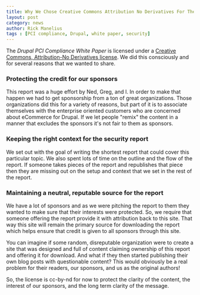 ```yaml
---
title: Why We Chose Creative Commons Attribution No Derivatives For The License
layout: post
category: news
author: Rick Manelius
tags : [PCI compliance, Drupal, white paper, security]
---
```


The _Drupal PCI Compliance White Paper_ is licensed under a [Creative Commons, Attribution-No Derivatives license](http://creativecommons.org/licenses/by-nd/3.0/). We did this consciously and for several reasons that we wanted to share.

### Protecting the credit for our sponsors

This report was a huge effort by Ned, Greg, and I. In order to make that happen we had to get sponsorship from a ton of great organizations. Those organizations did this for a variety of reasons, but part of it is to associate themselves with the enterprise oriented customers who are concerned about eCommerce for Drupal. If we let people "remix" the content in a manner that excludes the sponsors it's not fair to them as sponsors.

### Keeping the right context for the security report

We set out with the goal of writing the shortest report that could cover this particular topic. We also spent lots of time on the outline and the flow of the report. If someone takes pieces of the report and republishes that piece then they are missing out on the setup and context that we set in the rest of the report.

### Maintaining a neutral, reputable source for the report

We have a lot of sponsors and as we were pitching the report to them they wanted to make sure that their interests were protected. So, we require that someone offering the report provide it with attribution back to this site. That way this site will remain the primary source for downloading the report which helps ensure that credit is given to all sponsors through this site.

You can imagine if some random, disreputable organization were to create a site that was designed and full of content claiming ownership of this report and offering it for download. And what if they then started publishing their own blog posts with questionable content? This would obviously be a real problem for their readers, our sponsors, and us as the original authors!

So, the license is cc-by-nd for now to protect the clarity of the content, the interest of our sponsors, and the long term clarity of the message.